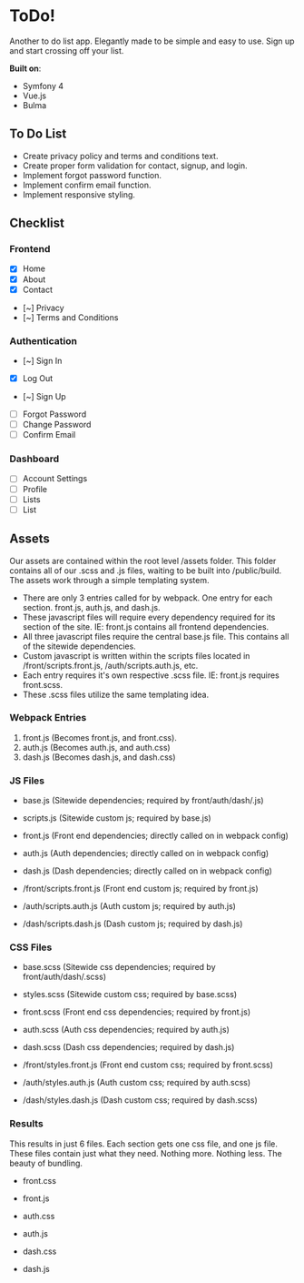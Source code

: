 # ToDo!
Another to do list app. Elegantly made to be simple and easy to use. Sign up and start crossing off your list.

**Built on**:
- Symfony 4
- Vue.js
- Bulma

## To Do List
- Create privacy policy and terms and conditions text.
- Create proper form validation for contact, signup, and login.
- Implement forgot password function.
- Implement confirm email function.
- Implement responsive styling.

## Checklist

### Frontend
- [x] Home
- [x] About
- [x] Contact
- [~] Privacy
- [~] Terms and Conditions

### Authentication
- [~] Sign In
- [x] Log Out
- [~] Sign Up
- [ ] Forgot Password
- [ ] Change Password
- [ ] Confirm Email

### Dashboard
- [ ] Account Settings
- [ ] Profile
- [ ] Lists
- [ ] List

## Assets
 
 Our assets are contained within the root level /assets folder. This folder contains all of our .scss and .js files, waiting to be built into /public/build. The assets work through a simple templating system.
 
 - There are only 3 entries called for by webpack. One entry for each section. front.js, auth.js, and dash.js.
 - These javascript files will require every dependency required for its section of the site. IE: front.js contains all frontend dependencies.
 - All three javascript files require the central base.js file. This contains all of the sitewide dependencies.
 - Custom javascript is written within the scripts files located in /front/scripts.front.js, /auth/scripts.auth.js, etc. 
 - Each entry requires it's own respective .scss file. IE: front.js requires front.scss.
 - These .scss files utilize the same templating idea.
 
 ### Webpack Entries
 1. front.js (Becomes front.js, and front.css).
 2. auth.js (Becomes auth.js, and auth.css) 
 3. dash.js (Becomes dash.js, and dash.css) 

 ### JS Files
 - base.js (Sitewide dependencies; required by front/auth/dash/.js)
 - scripts.js (Sitewide custom js; required by base.js)
 
 - front.js (Front end dependencies; directly called on in webpack config)
 - auth.js (Auth dependencies; directly called on in webpack config)
 - dash.js (Dash dependencies; directly called on in webpack config)
 
 - /front/scripts.front.js (Front end custom js; required by front.js)
 - /auth/scripts.auth.js (Auth custom js; required by auth.js)
 - /dash/scripts.dash.js (Dash custom js; required by dash.js)
 
 
 ### CSS Files
  - base.scss (Sitewide css dependencies; required by front/auth/dash/.scss)
  - styles.scss (Sitewide custom css; required by base.scss)
  
  - front.scss (Front end css dependencies; required by front.js)
  - auth.scss (Auth css dependencies; required by auth.js)
  - dash.scss (Dash css dependencies; required by dash.js)
  
  - /front/styles.front.js (Front end custom css; required by front.scss)
  - /auth/styles.auth.js (Auth custom css; required by auth.scss)
  - /dash/styles.dash.js (Dash custom css; required by dash.scss)
  
  
  ### Results
  This results in just 6 files. Each section gets one css file, and one js file. These files contain just what they need. Nothing more. Nothing less. The beauty of bundling.
  
  - front.css
  - front.js
  
  - auth.css
  - auth.js
  
  - dash.css
  - dash.js

